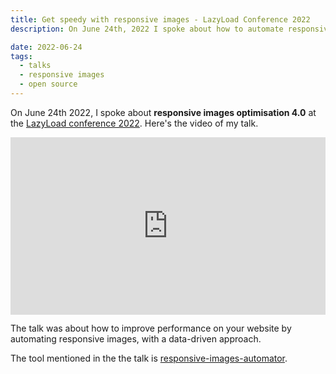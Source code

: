 ```yaml
---
title: Get speedy with responsive images - LazyLoad Conference 2022
description: On June 24th, 2022 I spoke about how to automate responsive images optimisation at the LazyLoad conference 2022. Here's the video of my talk.

date: 2022-06-24
tags:
  - talks
  - responsive images
  - open source
---
```



On June 24th 2022, I spoke about **responsive images optimisation 4.0** at the [LazyLoad conference 2022](https://webdirections.org/lazyload/). Here's the video of my talk.

<iframe width="560" height="315" src="https://www.youtube.com/embed/vuWH34f6uds?si=Za5a4gWUefluQ7-B" title="YouTube video player" frameborder="0" allow="accelerometer; autoplay; clipboard-write; encrypted-media; gyroscope; picture-in-picture; web-share" allowfullscreen style="width: 100%; height: auto; aspect-ratio: 16 / 9"></iframe>

The talk was about how to improve performance on your website by automating responsive images, with a data-driven approach.

The tool mentioned in the the talk is [responsive-images-automator](https://github.com/verlok/responsive-images-automator).
